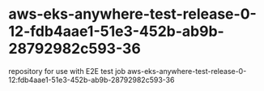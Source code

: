 # aws-eks-anywhere-test-release-0-12-fdb4aae1-51e3-452b-ab9b-28792982c593-36
repository for use with E2E test job aws-eks-anywhere-test-release-0-12:fdb4aae1-51e3-452b-ab9b-28792982c593-36
